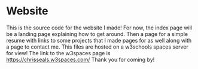 # Website
This is the source code for the website I made!
For now, the index page will be a landing page explaining how to get around. Then a page for a simple resume with links to some projects that I made pages for as well along with a page to contact me. This files are hosted on a w3schools spaces server for view!
The link to the w3spaces page is https://chrisseals.w3spaces.com/
Thank you for coming by!
